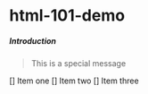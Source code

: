 # html-101-demo
##### Introduction
> This is a special message

[] Item one
[] Item two
[] Item three
